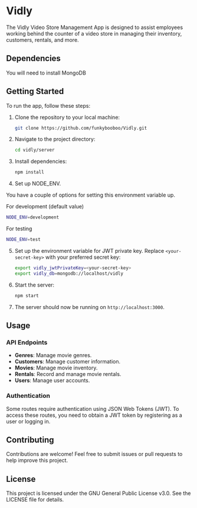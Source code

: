 # Vidly

The Vidly Video Store Management App is designed to assist employees working behind the counter of a video store in managing their inventory, customers, rentals, and more.

## Dependencies

You will need to install MongoDB

## Getting Started

To run the app, follow these steps:

1. Clone the repository to your local machine:

    ```bash
    git clone https://github.com/funkybooboo/Vidly.git
    ```

2. Navigate to the project directory:

    ```bash
    cd vidly/server
    ```

3. Install dependencies:

    ```bash
    npm install
    ```

4. Set up NODE_ENV.

You have a couple of options for setting this environment variable up.

For development (default value)
```bash
NODE_ENV=development
```

For testing
```bash
NODE_ENV=test
```

5. Set up the environment variable for JWT private key. Replace `<your-secret-key>` with your preferred secret key:

    ```bash
    export vidly_jwtPrivateKey=<your-secret-key>
    export vidly_db=mongodb://localhost/vidly
    ```

6. Start the server:

    ```bash
    npm start
    ```

7. The server should now be running on `http://localhost:3000`.

## Usage

### API Endpoints

- **Genres**: Manage movie genres.
- **Customers**: Manage customer information.
- **Movies**: Manage movie inventory.
- **Rentals**: Record and manage movie rentals.
- **Users**: Manage user accounts.

### Authentication

Some routes require authentication using JSON Web Tokens (JWT). 
To access these routes, you need to obtain a JWT token by registering as a user or logging in.

## Contributing

Contributions are welcome! Feel free to submit issues or pull requests to help improve this project.

## License

This project is licensed under the GNU General Public License v3.0. See the LICENSE file for details.
